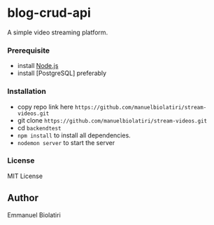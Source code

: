 # blog-crud-api
A simple video streaming platform.

### Prerequisite
* install [Node.js](https://nodejs.org/en/)
* install [PostgreSQL] preferably

### Installation
* copy repo link here ```https://github.com/manuelbiolatiri/stream-videos.git```
* git clone ```https://github.com/manuelbiolatiri/stream-videos.git```
* cd ```backendtest```
* ```npm install``` to install all dependencies.
* ```nodemon server``` to start the server

### License
MIT License 


## Author
Emmanuel Biolatiri